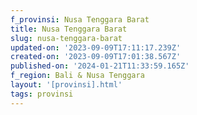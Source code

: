 ```yaml
---
f_provinsi: Nusa Tenggara Barat
title: Nusa Tenggara Barat
slug: nusa-tenggara-barat
updated-on: '2023-09-09T17:11:17.239Z'
created-on: '2023-09-09T17:01:38.567Z'
published-on: '2024-01-21T11:33:59.165Z'
f_region: Bali & Nusa Tenggara
layout: '[provinsi].html'
tags: provinsi
---
```



